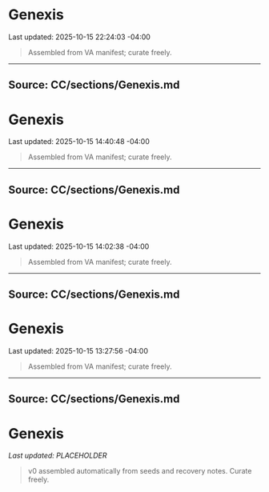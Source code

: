 # Genexis
Last updated: 2025-10-15 22:24:03 -04:00

> Assembled from VA manifest; curate freely.

---
## Source: CC/sections/Genexis.md
# Genexis
Last updated: 2025-10-15 14:40:48 -04:00

> Assembled from VA manifest; curate freely.

---
## Source: CC/sections/Genexis.md
# Genexis
Last updated: 2025-10-15 14:02:38 -04:00

> Assembled from VA manifest; curate freely.

---
## Source: CC/sections/Genexis.md
# Genexis
Last updated: 2025-10-15 13:27:56 -04:00

> Assembled from VA manifest; curate freely.

---
## Source: CC/sections/Genexis.md
# Genexis
_Last updated: PLACEHOLDER_

> v0 assembled automatically from seeds and recovery notes. Curate freely.

<!-- GENEXIS-AUTO-INCLUDE -->









